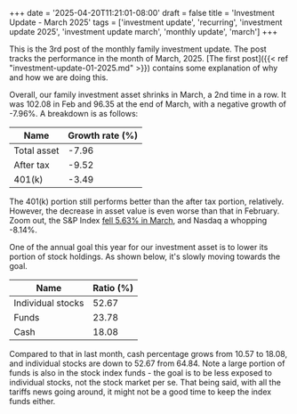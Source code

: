 +++
date = '2025-04-20T11:21:01-08:00'
draft = false
title = 'Investment Update - March 2025'
tags = ['investment update', 'recurring', 'investment update 2025', 'investment update march', 'monthly update', 'march']
+++

This is the 3rd post of the monthly family investment update. The post tracks the performance in the month of March, 2025. [The first post]({{< ref "investment-update-01-2025.md" >}}) contains some explanation of why and how we are doing this. 

Overall, our family investment asset shrinks in March, a 2nd time in a row. It was 102.08 in Feb and 96.35 at the end of March, with a negative growth of -7.96%. A breakdown is as follows:

| Name        | Growth rate (%) | 
| ----------- | -------         | 
| Total asset | -7.96           | 
| After tax   | -9.52           | 
| 401(k)      | -3.49           | 

The 401(k) portion still performs better than the after tax portion, relatively. However, the decrease in asset value is even worse than that in February. Zoom out, the S&P Index [fell 5.63% in March](https://ccmg.com/benchmark-review-monthly-recap-march-2025/), and Nasdaq a whopping -8.14%. 

One of the annual goal this year for our investment asset is to lower its portion of stock holdings. As shown below, it's slowly moving towards the goal. 

| Name        | Ratio (%)   | 
| ----------- | -------     | 
| Individual stocks | 52.67 | 
| Funds   | 23.78           | 
| Cash      | 18.08         | 

Compared to that in last month, cash percentage grows from 10.57 to 18.08, and individual stocks are down to 52.67 from 64.84. Note a large portion of funds is also in the stock index funds - the goal is to be less exposed to individual stocks, not the stock market per se. That being said, with all the tariffs news going around, it might not be a good time to keep the index funds either. 